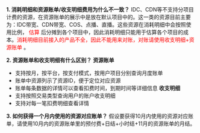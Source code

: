 **1. 消耗明细和资源账单/收支明细费用为什么不一致？**
IDC、CDN等不支持分项目计费的资源，在资源账单的展示中是放在默认项目中的。这一类的资源目前主要为：IDC带宽、CDN带宽、COS、点播、直播。这些资源在消耗明细中会按照使用比例，<font color="red"> 估算 </font>后分摊到各个项目中，因此消耗明细只能用于估算各个项目的成本。<font color="red">消耗明细目前接入的产品不全，因此不能用来对账，对账请使用收支明细+资源账单 </font>。

 **2. 资源账单和收支明细有什么区别？**
**资源账单**
- 支持按月，按平台，按支付模式，按用户项目分别查询月度账单
- 账单中资源列示了资源ID，便于定位对应资源
- 账单每条数据的详情可以查看扣费时间，到期时间等详细信息
**收支明细**
- 支持按照交易类型查询用户的账户收支明细
- 支持对每一笔扣费明细查看详情

**3. 如何获得一个月内使用的资源对应账单？**
假设要获得10月内使用的资源对应账单，请使用10月内的资源账单里的预付费+日结+小时结+11月的资源账单的月结。




